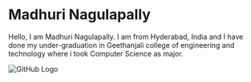# Madhuri Nagulapally
Hello, I am Madhuri Nagulapally. I am from Hyderabad, India and I have done my under-graduation in Geethanjali college of engineering and technology where i took Computer Science as  major. 

![GitHub Logo](IMG_3658.JPG)
